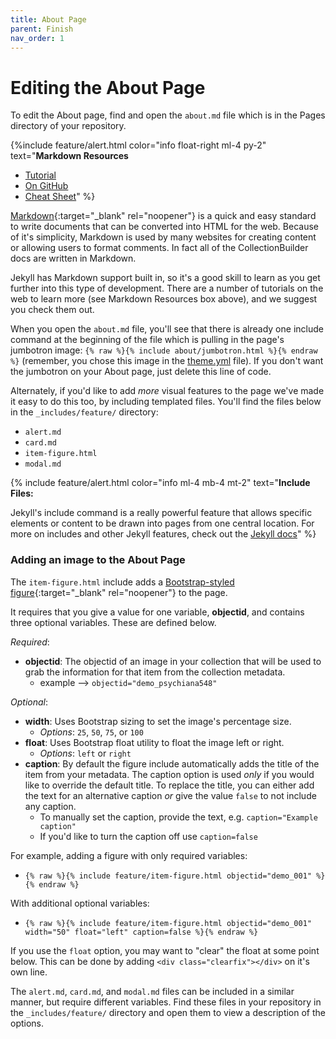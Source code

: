 ```yaml
---
title: About Page
parent: Finish
nav_order: 1
---
```


# Editing the About Page

To edit the About page, find and open the `about.md` file which is in the Pages directory of your repository. 

{%include feature/alert.html color="info float-right ml-4 py-2" text="**Markdown Resources**
- [Tutorial](https://commonmark.org/help/tutorial/)
- [On GitHub](https://help.github.com/en/github/writing-on-github/basic-writing-and-formatting-syntax)
- [Cheat Sheet](https://github.com/adam-p/markdown-here/wiki/Markdown-Cheatsheet)" %} 

[Markdown](https://daringfireball.net/projects/markdown/syntax){:target="_blank" rel="noopener"} is a quick and easy standard to write documents that can be converted into HTML for the web. 
Because of it's simplicity, Markdown is used by many websites for creating content or allowing users to format comments.
In fact all of the CollectionBuilder docs are written in Markdown. 

Jekyll has Markdown support built in, so it's a good skill to learn as you get further into this type of development. 
There are a number of tutorials on the web to learn more (see Markdown Resources box above), and we suggest you check them out.

When you open the `about.md` file, you'll see that there is already one include command at the beginning of the file which is pulling in the page's jumbotron image: `{% raw %}{% include about/jumbotron.html %}{% endraw %}` (remember, you chose this image in the [theme.yml](theme.html#about) file). If you don't want the jumbotron on your About page, just delete this line of code.

Alternately, if you'd like to add *more* visual features to the page we've made it easy to do this too, by including templated files.
You'll find the files below in the `_includes/feature/` directory:
- `alert.md`
- `card.md`
- `item-figure.html`
- `modal.md`

{% include feature/alert.html color="info ml-4 mb-4 mt-2" text="**Include Files:** 

Jekyll's include command is a really powerful feature that allows specific elements or content to be drawn into pages from one central location. For more on includes and other Jekyll features, check out the [Jekyll docs](https://jekyllrb.com/docs/)" %}

### Adding an image to the About Page

The `item-figure.html` include adds a [Bootstrap-styled figure](https://getbootstrap.com/docs/4.4/content/figures/){:target="_blank" rel="noopener"} to the page.

It requires that you give a value for one variable, **objectid**, and contains three optional variables. 
These are defined below.

*Required*:

- **objectid**: The objectid of an image in your collection that will be used to grab the information for that item from the collection metadata. 
    - example --> `objectid="demo_psychiana548"`

*Optional*:
- **width**: Uses Bootstrap sizing to set the image's percentage size.
    - *Options*: `25`, `50`, `75`, or `100`
- **float**: Uses Bootstrap float utility to float the image left or right. 
    - *Options*: `left` or `right`
- **caption**: By default the figure include automatically adds the title of the item from your metadata. The caption option is used *only* if you would like to override the default title. To replace the title, you can either add the text for an alternative caption *or* give the value `false` to not include any caption.
    - To manually set the caption, provide the text, e.g. `caption="Example caption"`
    - If you'd like to turn the caption off use `caption=false`

For example, adding a figure with only required variables:
- `{% raw %}{% include feature/item-figure.html objectid="demo_001" %}{% endraw %}`

With additional optional variables:
- `{% raw %}{% include feature/item-figure.html objectid="demo_001" width="50" float="left" caption=false %}{% endraw %}`

If you use the `float` option, you may want to "clear" the float at some point below. 
This can be done by adding `<div class="clearfix"></div>` on it's own line.

The `alert.md`, `card.md`, and `modal.md` files can be included in a similar manner, but require different variables. Find these files in your repository in the `_includes/feature/` directory and open them to view a description of the options. 
